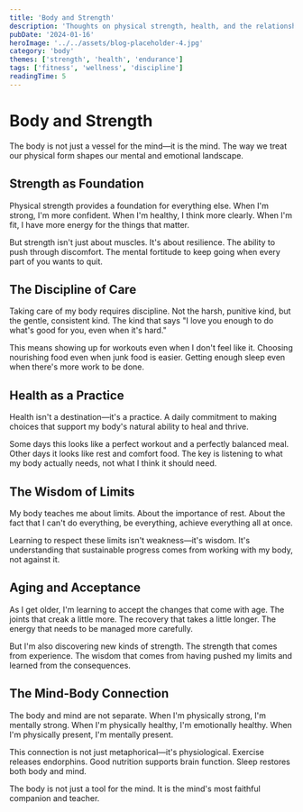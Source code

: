 ```yaml
---
title: 'Body and Strength'
description: 'Thoughts on physical strength, health, and the relationship between body and mind.'
pubDate: '2024-01-16'
heroImage: '../../assets/blog-placeholder-4.jpg'
category: 'body'
themes: ['strength', 'health', 'endurance']
tags: ['fitness', 'wellness', 'discipline']
readingTime: 5
---
```


# Body and Strength

The body is not just a vessel for the mind—it is the mind. The way we treat our physical form shapes our mental and emotional landscape.

## Strength as Foundation

Physical strength provides a foundation for everything else. When I'm strong, I'm more confident. When I'm healthy, I think more clearly. When I'm fit, I have more energy for the things that matter.

But strength isn't just about muscles. It's about resilience. The ability to push through discomfort. The mental fortitude to keep going when every part of you wants to quit.

## The Discipline of Care

Taking care of my body requires discipline. Not the harsh, punitive kind, but the gentle, consistent kind. The kind that says "I love you enough to do what's good for you, even when it's hard."

This means showing up for workouts even when I don't feel like it. Choosing nourishing food even when junk food is easier. Getting enough sleep even when there's more work to be done.

## Health as a Practice

Health isn't a destination—it's a practice. A daily commitment to making choices that support my body's natural ability to heal and thrive.

Some days this looks like a perfect workout and a perfectly balanced meal. Other days it looks like rest and comfort food. The key is listening to what my body actually needs, not what I think it should need.

## The Wisdom of Limits

My body teaches me about limits. About the importance of rest. About the fact that I can't do everything, be everything, achieve everything all at once.

Learning to respect these limits isn't weakness—it's wisdom. It's understanding that sustainable progress comes from working with my body, not against it.

## Aging and Acceptance

As I get older, I'm learning to accept the changes that come with age. The joints that creak a little more. The recovery that takes a little longer. The energy that needs to be managed more carefully.

But I'm also discovering new kinds of strength. The strength that comes from experience. The wisdom that comes from having pushed my limits and learned from the consequences.

## The Mind-Body Connection

The body and mind are not separate. When I'm physically strong, I'm mentally strong. When I'm physically healthy, I'm emotionally healthy. When I'm physically present, I'm mentally present.

This connection is not just metaphorical—it's physiological. Exercise releases endorphins. Good nutrition supports brain function. Sleep restores both body and mind.

The body is not just a tool for the mind. It is the mind's most faithful companion and teacher.
